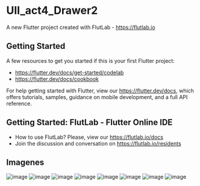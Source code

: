 # UII_act4_Drawer2

A new Flutter project created with FlutLab - https://flutlab.io

## Getting Started

A few resources to get you started if this is your first Flutter project:

- https://flutter.dev/docs/get-started/codelab
- https://flutter.dev/docs/cookbook

For help getting started with Flutter, view our
https://flutter.dev/docs, which offers tutorials,
samples, guidance on mobile development, and a full API reference.

## Getting Started: FlutLab - Flutter Online IDE

- How to use FlutLab? Please, view our https://flutlab.io/docs
- Join the discussion and conversation on https://flutlab.io/residents
## Imagenes
![image](https://github.com/DAArellanoGamon/uII_act4_Drawer2/assets/143548308/44455bf0-110f-4992-aec6-05f42e2a7468)
![image](https://github.com/DAArellanoGamon/uII_act4_Drawer2/assets/143548308/252d4d27-ad06-4638-916f-61a64769b81b)
![image](https://github.com/DAArellanoGamon/uII_act4_Drawer2/assets/143548308/ba00fd61-3e33-4b8e-b048-9d616acb2bd3)
![image](https://github.com/DAArellanoGamon/uII_act4_Drawer2/assets/143548308/99b36f18-9d6a-4dbf-9c10-765f44a83f96)
![image](https://github.com/DAArellanoGamon/uII_act4_Drawer2/assets/143548308/6a5d8f43-418d-4448-9d51-25b815ed24c7)
![image](https://github.com/DAArellanoGamon/uII_act4_Drawer2/assets/143548308/0cfb9b58-21e1-4cff-8508-a941b01621af)
![image](https://github.com/DAArellanoGamon/uII_act4_Drawer2/assets/143548308/77ab1a53-6923-46d2-8c16-a3f216856481)
![image](https://github.com/DAArellanoGamon/uII_act4_Drawer2/assets/143548308/63f618d8-4e70-40ab-a103-fdcc1aa6f6f0)





